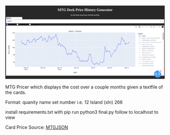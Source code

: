 ![alt text](https://github.com/Jaksmiths/MTGDeckPricer/blob/master/Example.png?raw=true) 

MTG Pricer which displays the cost over a couple months given a textfile of the cards. 

Format: quanity name set number 
i.e. 12 Island (xln) 266 

install requirements.txt with pip 
run python3 final.py 
follow to localhost to view 

Card Price Source: [MTGJSON](https://mtgjson.com/) 